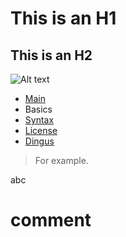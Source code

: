 This is an H1
=============

This is an H2
-------------

![Alt text](http://github.com/majek/dump/raw/master/img/03a4f9d568427553d881daba67bdb8ac.png "Optional title")


<ul id="ProjectSubmenu">
    <li><a href="/projects/markdown/" title="Markdown Project Page">Main</a></li>
    <li><a class="selected" title="Markdown Basics">Basics</a></li>
    <li><a href="/projects/markdown/syntax" title="Markdown Syntax Documentation">Syntax</a></li>
    <li><a href="/projects/markdown/license" title="Pricing and License Information">License</a></li>
    <li><a href="/projects/markdown/dingus" title="Online Markdown Web Form">Dingus</a></li>
</ul>


<blockquote>
  <p>For example.</p>
</blockquote>


<div class="hidden">
  abc
</div>

<!--
 comment
-->

# comment
